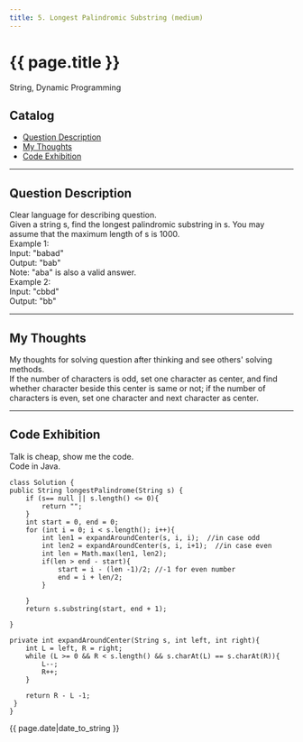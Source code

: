 ```yaml
---
title: 5. Longest Palindromic Substring (medium)  	     
---
```


# {{ page.title }}    
    
String, Dynamic Programming   

## Catalog
+ [Question Description](#partI)
+ [My Thoughts](#partII)
+ [Code Exhibition](#partIII)

----------------------------------

## Question Description
Clear language for describing question.    
Given a string s, find the longest palindromic substring in s. You may assume that the maximum length of s is 1000.    
Example 1:   
Input: "babad"   
Output: "bab"   
Note: "aba" is also a valid answer.   
Example 2:   
Input: "cbbd"   
Output: "bb"    


----------------------------------

## My Thoughts
My thoughts for solving question after thinking and see others' solving methods.    
If the number of characters is odd, set one character as center, and find whether character beside this center is same or not; if the number of characters is even, set one character and next character as center.   


----------------------------------

## Code Exhibition
Talk is cheap, show me the code.   
Code in Java.    

    class Solution {
    public String longestPalindrome(String s) {
        if (s== null || s.length() <= 0){
            return "";
        }
        int start = 0, end = 0;
        for (int i = 0; i < s.length(); i++){
            int len1 = expandAroundCenter(s, i, i);  //in case odd
            int len2 = expandAroundCenter(s, i, i+1);  //in case even
            int len = Math.max(len1, len2);
            if(len > end - start){
                start = i - (len -1)/2; //-1 for even number
                end = i + len/2; 
            }
            
        }
        return s.substring(start, end + 1);
        
    }
    
    private int expandAroundCenter(String s, int left, int right){
        int L = left, R = right;
        while (L >= 0 && R < s.length() && s.charAt(L) == s.charAt(R)){
            L--;
            R++;
        }
        
        return R - L -1;
     }
    }



{{ page.date|date_to_string }}
